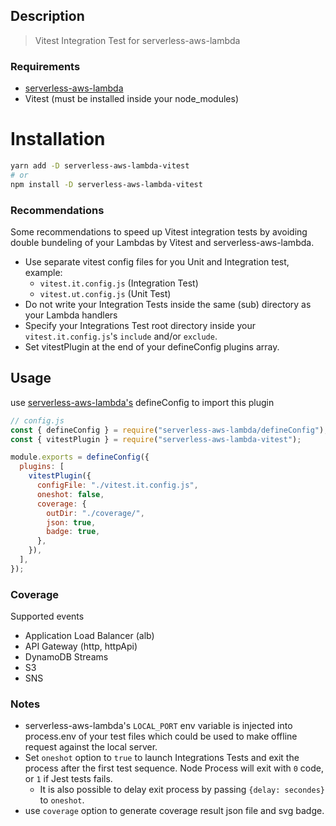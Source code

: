 ## Description

> Vitest Integration Test for serverless-aws-lambda

### Requirements

- [serverless-aws-lambda](https://github.com/Inqnuam/serverless-aws-lambda)
- Vitest (must be installed inside your node_modules)

# Installation

```bash
yarn add -D serverless-aws-lambda-vitest
# or
npm install -D serverless-aws-lambda-vitest
```

### Recommendations

Some recommendations to speed up Vitest integration tests by avoiding double bundeling of your Lambdas by Vitest and serverless-aws-lambda.

- Use separate vitest config files for you Unit and Integration test, example:
  - `vitest.it.config.js` (Integration Test)
  - `vitest.ut.config.js` (Unit Test)
- Do not write your Integration Tests inside the same (sub) directory as your Lambda handlers
- Specify your Integrations Test root directory inside your `vitest.it.config.js`'s `include` and/or `exclude`.
- Set vitestPlugin at the end of your defineConfig plugins array.

## Usage

use [serverless-aws-lambda's](https://github.com/Inqnuam/serverless-aws-lambda) defineConfig to import this plugin

```js
// config.js
const { defineConfig } = require("serverless-aws-lambda/defineConfig");
const { vitestPlugin } = require("serverless-aws-lambda-vitest");

module.exports = defineConfig({
  plugins: [
    vitestPlugin({
      configFile: "./vitest.it.config.js",
      oneshot: false,
      coverage: {
        outDir: "./coverage/",
        json: true,
        badge: true,
      },
    }),
  ],
});
```

### Coverage

Supported events

- Application Load Balancer (alb)
- API Gateway (http, httpApi)
- DynamoDB Streams
- S3
- SNS

### Notes

- serverless-aws-lambda's `LOCAL_PORT` env variable is injected into process.env of your test files which could be used to make offline request against the local server.
- Set `oneshot` option to `true` to launch Integrations Tests and exit the process after the first test sequence. Node Process will exit with `0` code, or `1` if Jest tests fails.
  - It is also possible to delay exit process by passing `{delay: secondes}` to `oneshot`.
- use `coverage` option to generate coverage result json file and svg badge.
